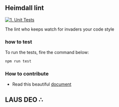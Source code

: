 ## Heimdall lint

[![1. Unit Tests](https://github.com/quinta-serie/heimdall-lint/actions/workflows/tests.yml/badge.svg)](https://github.com/quinta-serie/heimdall-lint/actions/workflows/tests.yml)

The lint who keeps watch for invaders your code style

### how to test
To run the tests, fire the command below:

```bash
npm run test
```

### How to contribute

- Read this beautiful [document](CONTRIBUTING.md)

## LAUS DEO ∴
